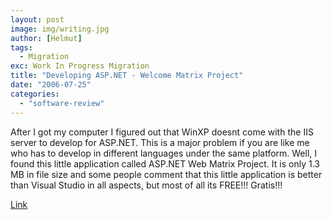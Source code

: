 ```yaml
---
layout: post
image: img/writing.jpg
author: [Helmut]
tags:
  - Migration
exc: Work In Progress Migration
title: "Developing ASP.NET - Welcome Matrix Project"
date: "2006-07-25"
categories: 
  - "software-review"
---
```


After I got my computer I figured out that WinXP doesnt come with the IIS server to develop for ASP.NET. This is a major problem if you are like me who has to develop in different languages under the same platform. Well, I found this little application called ASP.NET Web Matrix Project. It is only 1.3 MB in file size and some people comment that this little application is better than Visual Studio in all aspects, but most of all its FREE!!! Gratis!!!

[Link](http://asp.net/webmatrix/default.aspx?tabindex=4&tabid=46)
